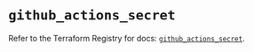 # `github_actions_secret`

Refer to the Terraform Registry for docs: [`github_actions_secret`](https://registry.terraform.io/providers/integrations/github/6.3.1/docs/resources/actions_secret).
